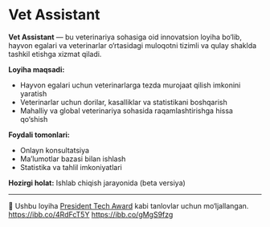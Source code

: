  
# Vet Assistant

**Vet Assistant** — bu veterinariya sohasiga oid innovatsion loyiha bo‘lib, hayvon egalari va veterinarlar o‘rtasidagi muloqotni tizimli va qulay shaklda tashkil etishga xizmat qiladi. 

 **Loyiha maqsadi:**
- Hayvon egalari uchun veterinarlarga tezda murojaat qilish imkonini yaratish
- Veterinarlar uchun dorilar, kasalliklar va statistikani boshqarish
- Mahalliy va global veterinariya sohasida raqamlashtirishga hissa qo‘shish

 **Foydali tomonlari:**
- Onlayn konsultatsiya
- Ma’lumotlar bazasi bilan ishlash
- Statistika va tahlil imkoniyatlari

 **Hozirgi holat:** Ishlab chiqish jarayonida (beta versiya)

---

🎯 Ushbu loyiha [President Tech Award](https://tech.president.uz) kabi tanlovlar uchun mo‘ljallangan.
https://ibb.co/4RdFcT5Y
https://ibb.co/gMgS9fzg
